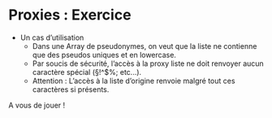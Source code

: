 # Proxies : Exercice

- Un cas d’utilisation
  - Dans une Array de pseudonymes, on veut que la liste ne contienne que des pseudos uniques et en lowercase.
  - Par soucis de sécurité, l’accès à la proxy liste ne doit renvoyer aucun caractère spécial (§!^\$%; etc...).
  - Attention : L’accès à la liste d’origine renvoie malgré tout ces caractères si présents.

A vous de jouer !
